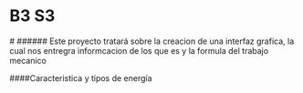 <h1>B3 S3</h1>#
###### Este proyecto tratará sobre la creacion de una interfaz grafica, la cual nos entregra informcacion de los que es y la formula del trabajo mecanico

####Caracteristica y tipos de energía
